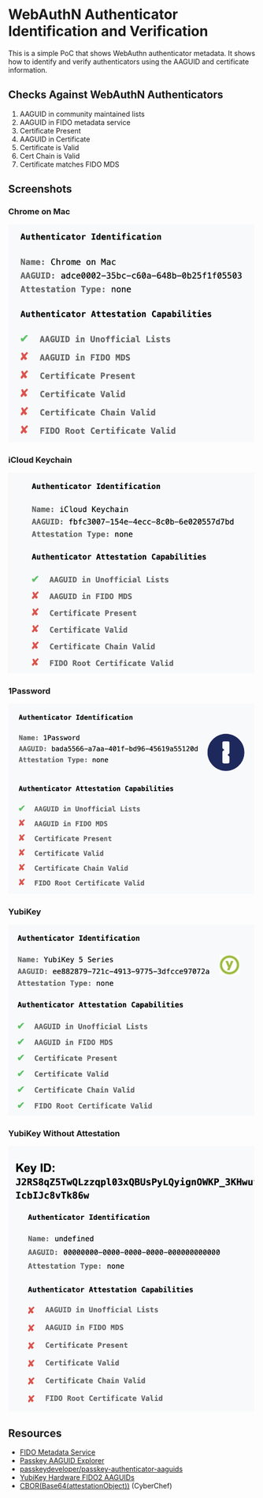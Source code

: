 # WebAuthN Authenticator Identification and Verification

This is a simple PoC that shows WebAuthn authenticator metadata.
It shows how to identify and verify authenticators using the AAGUID
and certificate information.

## Checks Against WebAuthN Authenticators

1. AAGUID in community maintained lists
2. AAGUID in FIDO metadata service
3. Certificate Present
4. AAGUID in Certificate
5. Certificate is Valid
6. Cert Chain is Valid
7. Certificate matches FIDO MDS

## Screenshots

### Chrome on Mac
<img src="./screenshots/webauthn-chrome-mac.png" width="500" alt="Chrome">

### iCloud Keychain
<img src="./screenshots/webauthn-icloud-keychain.png" width="500" alt="iCloud Keychain">

### 1Password
<img src="./screenshots/webauthn-1password.png" width="500" alt="1Password">

### YubiKey
<img src="./screenshots/webauthn-yubikey5.png" width="500" alt="YubiKey">

### YubiKey Without Attestation
<img src="./screenshots/webauthn-yubikey5-no-attest.png" width="500" alt="YubiKey">

## Resources

- [FIDO Metadata Service](https://fidoalliance.org/metadata/)
- [Passkey AAGUID Explorer](https://passkeydeveloper.github.io/passkey-authenticator-aaguids/explorer/?combined)
- [passkeydeveloper/passkey-authenticator-aaguids](https://github.com/passkeydeveloper/passkey-authenticator-aaguids)
- [YubiKey Hardware FIDO2 AAGUIDs](https://support.yubico.com/hc/en-us/articles/360016648959-YubiKey-Hardware-FIDO2-AAGUIDs)
- [CBOR(Base64(attestationObject))](https://gchq.github.io/CyberChef/#recipe=From_Base64('A-Za-z0-9-_',true,false)CBOR_Decode()) (CyberChef)